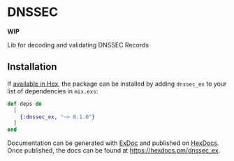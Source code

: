 # DNSSEC

**WIP**

Lib for decoding and validating DNSSEC Records

## Installation

If [available in Hex](https://hex.pm/docs/publish), the package can be installed
by adding `dnssec_ex` to your list of dependencies in `mix.exs`:

```elixir
def deps do
  [
    {:dnssec_ex, "~> 0.1.0"}
  ]
end
```

Documentation can be generated with [ExDoc](https://github.com/elixir-lang/ex_doc)
and published on [HexDocs](https://hexdocs.pm). Once published, the docs can
be found at <https://hexdocs.pm/dnssec_ex>.

